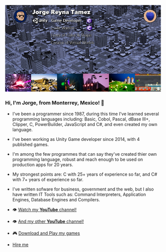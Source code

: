 <img src=https://github.com/gq5154/gq5154/blob/main/p01.png>

### Hi, I'm Jorge, from Monterrey, Mexico! 👋

- I've been a programmer since 1987, during this time I've learned several programming languages including: Basic, Cobol, Pascal, dBase III+, Clipper, C, PowerBuilder, JavaScript and C#, and even created my own language.

- I've been working as Unity Game developer since 2014, with 4 published games.
 
- I'm among the few programmes that can say they've created thier own programming language, robust and reach enough to be used on production apps for 20 years.

- My strongest points are: C with 25+ years of experience so far, and C# with 7+ years of experience so far.

- I've written sofware for business, government and the web, but I also have written IT Tools such as: Command Interpreters, Application Engines, Database Engines and Compilers.


- :eye: [Watch my **YouTube** channel!](https://www.youtube.com/channel/UCZJ5P3fYsnhy7C5Ea7FQaTg) 
- :eye: [And my other **YouTube** channel!](https://www.youtube.com/channel/UCYTMWWpqlX2aFraXz_Cbp2A)
- :video_game: [Download and Play my games](https://georgeq.itch.io)
- [Hire me](https://www.fiverr.com/wkepro)
